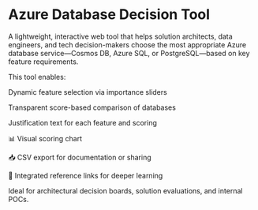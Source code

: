 # Azure Database Decision Tool
A lightweight, interactive web tool that helps solution architects, data engineers, and tech decision-makers choose the most appropriate Azure database service—Cosmos DB, Azure SQL, or PostgreSQL—based on key feature requirements.

This tool enables:

Dynamic feature selection via importance sliders

Transparent score-based comparison of databases

Justification text for each feature and scoring

📊 Visual scoring chart

📥 CSV export for documentation or sharing

📎 Integrated reference links for deeper learning

Ideal for architectural decision boards, solution evaluations, and internal POCs.

